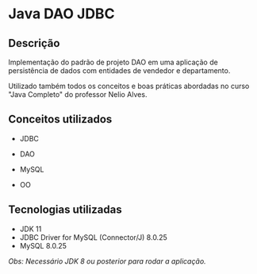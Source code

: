 # Java DAO JDBC

## Descrição
Implementação do padrão de projeto DAO em uma aplicação de persistência de dados com entidades de vendedor e departamento.

Utilizado também todos os conceitos e boas práticas abordadas no curso "Java Completo" do professor Nelio Alves.  

## Conceitos utilizados
- JDBC

- DAO

- MySQL

- OO

  

## Tecnologias utilizadas 
- JDK 11
- JDBC Driver for MySQL (Connector/J) 8.0.25
- MySQL 8.0.25




_Obs: Necessário JDK 8 ou posterior para rodar a aplicação._

